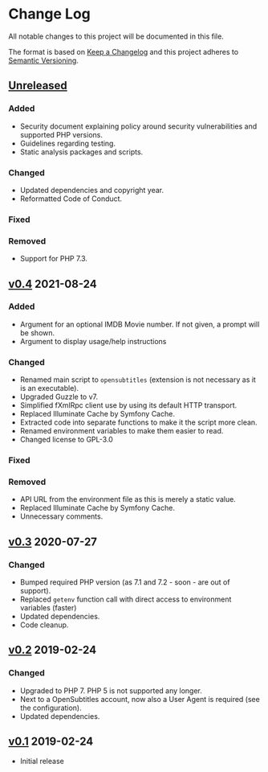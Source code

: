 # Change Log

All notable changes to this project will be documented in this file.

The format is based on [Keep a Changelog](http://keepachangelog.com/) and this project adheres
to [Semantic Versioning](http://semver.org).

## [Unreleased]

### Added
- Security document explaining policy around security vulnerabilities and supported PHP versions.
- Guidelines regarding testing.
- Static analysis packages and scripts.

### Changed
- Updated dependencies and copyright year.
- Reformatted Code of Conduct.

### Fixed

### Removed
- Support for PHP 7.3.

## [v0.4] 2021-08-24

### Added

- Argument for an optional IMDB Movie number. If not given, a prompt will be shown.
- Argument to display usage/help instructions

### Changed

- Renamed main script to `opensubtitles` (extension is not necessary as it is an executable).
- Upgraded Guzzle to v7.
- Simplified fXmlRpc client use by using its default HTTP transport.
- Replaced Illuminate Cache by Symfony Cache.
- Extracted code into separate functions to make it the script more clean.
- Renamed environment variables to make them easier to read.
- Changed license to GPL-3.0

### Fixed

### Removed

- API URL from the environment file as this is merely a static value.
- Replaced Illuminate Cache by Symfony Cache.
- Unnecessary comments.

## [v0.3] 2020-07-27

### Changed

- Bumped required PHP version (as 7.1 and 7.2 - soon - are out of support).
- Replaced `getenv` function call with direct access to environment variables (faster)
- Updated dependencies.
- Code cleanup.

## [v0.2] 2019-02-24

### Changed

- Upgraded to PHP 7. PHP 5 is not supported any longer.
- Next to a OpenSubtitles account, now also a User Agent is required (see the configuration).
- Updated dependencies.

## [v0.1] 2019-02-24

- Initial release

[Unreleased]: https://gitlab.com/stelgenhof/opensubtitles/-/compare/0.4...dev

[v0.4]: https://gitlab.com/stelgenhof/opensubtitles/-/compare/0.3...0.4

[v0.3]: https://gitlab.com/stelgenhof/opensubtitles/-/compare/0.2...0.3

[v0.2]: https://gitlab.com/stelgenhof/opensubtitles/-/compare/0.1...0.2

[v0.1]: https://gitlab.com/stelgenhof/opensubtitles/-/releases#0.1
